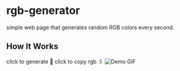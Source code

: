 # rgb-generator

simple web page that generates random RGB colors every second.


## How It Works
click to generate 🔮 click to copy rgb 🖇
![Demo GIF](https://s11.gifyu.com/images/S1IRC.gif)
